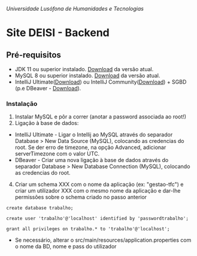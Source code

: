 *Universidade Lusófona de Humanidades e Tecnologias*

# Site DEISI - Backend

## Pré-requisitos

- JDK 11 ou superior instalado. [Download](https://nodejs.org/en/download/) da versão atual.
- MySQL 8 ou superior instalado. [Download](https://nodejs.org/en/download/) da versão atual.
- IntelliJ Ultimate([Download](https://nodejs.org/en/download/)) ou IntelliJ Community([Download](https://nodejs.org/en/download/)) + SGBD (p.e DBeaver - [Download](https://nodejs.org/en/download/)).

### Instalação

1. Instalar MySQL e pôr a correr (anotar a password associada ao root!)
2. Ligação à base de dados:
  - IntelliJ Ultimate - Ligar o Intellij ao MySQL através do separador Database > New Data Source (MySQL), colocando as credencias do root. Se der erro de timezone, na opção Advanced, adicionar serverTimezone com o valor UTC.
  - DBeaver - Criar uma nova ligação à base de dados através do separador Database > New Database Connection (MySQL), colocando as credencias do root.
4. Criar um schema XXX com o nome da aplicação (ex: "gestao-tfc") e criar um utilizador XXX com o mesmo nome da aplicação e 
dar-lhe permissões sobre o schema criado no passo anterior

```
create database trabalho;

create user 'trabalho'@'localhost' identified by 'passwordtrabalho';

grant all privileges on trabalho.* to 'trabalho'@'localhost';
```

* Se necessário, alterar o src/main/resources/application.properties com o nome da BD, nome e pass do utilizador
